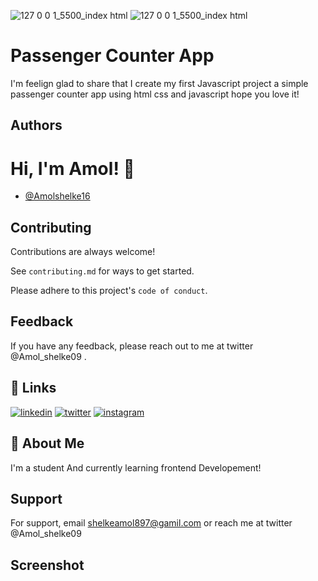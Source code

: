 ![127 0 0 1_5500_index html](https://user-images.githubusercontent.com/95171638/144090772-e0fdd2ed-daa3-4e5c-91f2-4f5c641f2bea.png)
![127 0 0 1_5500_index html](https://user-images.githubusercontent.com/95171638/144090847-46221f01-34f0-4246-8e71-f249a86f3638.png)
# Passenger Counter App

I'm feelign glad to share that I create my first Javascript project a simple passenger counter app using html css and javascript hope you love it!

## Authors

# Hi, I'm Amol! 👋

- [@Amolshelke16](https://www.github.com/Amolshelke2)

## Contributing

Contributions are always welcome!

See `contributing.md` for ways to get started.

Please adhere to this project's `code of conduct`.

## Feedback

If you have any feedback, please reach out to me at twitter @Amol_shelke09 .


## 🔗 Links

[![linkedin](https://img.shields.io/badge/linkedin-0A66C2?style=for-the-badge&logo=linkedin&logoColor=white)](https://www.linkedin.com/)
[![twitter](https://img.shields.io/badge/twitter-1DA1F2?style=for-the-badge&logo=twitter&logoColor=white)](https://twitter.com/)
[![instagram](https://img.shields.io/badge/instagram-1DA1F2?style=for-the-badge&logo=instagram&logoColor=)](https://instagram.com/)

## 🚀 About Me

I'm a student And currently learning frontend Developement!

## Support

For support, email shelkeamol897@gamil.com or reach me at twitter @Amol_shelke09

## Screenshot
